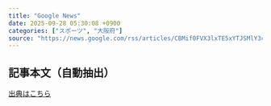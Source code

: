 ```yaml
---
title: "Google News"
date: 2025-09-28 05:30:08 +0900
categories: ["スポーツ", "大阪府"]
source: "https://news.google.com/rss/articles/CBMif0FVX3lxTE5xYTJSMlY3cDJoeFN2TzZFTHE1RklRdHJvZEpkZUVmdnlkMF93eFByRnEzTFdTcWwwdk1oRUFaSlpZOUx0a2tQOVo4am9GSlAwaUdyWi1SSktXNDcwZVp6aW44Q0ZHS19rN19XM3dXeV9YQ2FVa2JhS2JhellfTms?oc=5"
---
```


## 記事本文（自動抽出）
<body class="y0K44d EA71Tc" id="readabilityBody"></body>

[出典はこちら](https://news.google.com/rss/articles/CBMif0FVX3lxTE5xYTJSMlY3cDJoeFN2TzZFTHE1RklRdHJvZEpkZUVmdnlkMF93eFByRnEzTFdTcWwwdk1oRUFaSlpZOUx0a2tQOVo4am9GSlAwaUdyWi1SSktXNDcwZVp6aW44Q0ZHS19rN19XM3dXeV9YQ2FVa2JhS2JhellfTms?oc=5)
